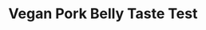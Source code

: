 ---
layout: post
categories: [videos, blog]
tags: [blog, vegan pork belly, vegetarian pork belly, faux meats, vegan, vegetarian, taste test, vegan pork, vegetarian pork]
excerpt: 
title: "Vegan Pork Belly Taste Test"
feature_video: "https://www.youtube.com/embed/_0JLDnk-T-M" 
image:
    feature: 363-1.png
---